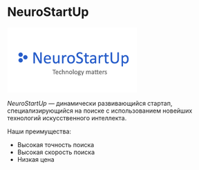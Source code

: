  # NeuroStartUp

![](logo.png)

*NeuroStartUp* — динамически развивающийся стартап, специализирующийся на поиске с использованием новейших технологий искусственного интеллекта. 

Наши преимущества:
* Высокая точность поиска
* Высокая скорость поиска
* Низкая цена
